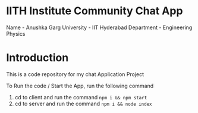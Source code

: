 # IITH Institute Community Chat App

Name - Anushka Garg
University - IIT Hyderabad
Department - Engineering Physics

# Introduction
This is a code repository for my chat Application Project

To Run the code / Start the App, run the following command
 1. cd to client and run the command `npm i && npm start`
 2. cd to server and run the command `npm i && node index`




